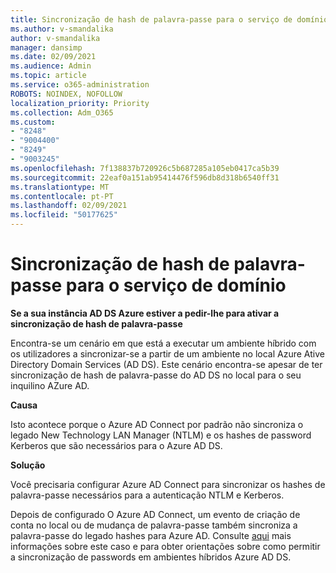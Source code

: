 ```yaml
---
title: Sincronização de hash de palavra-passe para o serviço de domínio
ms.author: v-smandalika
author: v-smandalika
manager: dansimp
ms.date: 02/09/2021
ms.audience: Admin
ms.topic: article
ms.service: o365-administration
ROBOTS: NOINDEX, NOFOLLOW
localization_priority: Priority
ms.collection: Adm_O365
ms.custom:
- "8248"
- "9004400"
- "8249"
- "9003245"
ms.openlocfilehash: 7f138837b720926c5b687285a105eb0417ca5b39
ms.sourcegitcommit: 22eaf0a151ab95414476f596db8d318b6540ff31
ms.translationtype: MT
ms.contentlocale: pt-PT
ms.lasthandoff: 02/09/2021
ms.locfileid: "50177625"
---
```

# <a name="password-hash-synchronization-for-domain-service"></a>Sincronização de hash de palavra-passe para o serviço de domínio

**Se a sua instância AD DS Azure estiver a pedir-lhe para ativar a sincronização de hash de palavra-passe**

Encontra-se um cenário em que está a executar um ambiente híbrido com os utilizadores a sincronizar-se a partir de um ambiente no local Azure Ative Directory Domain Services (AD DS). Este cenário encontra-se apesar de ter sincronização de hash de palavra-passe do AD DS no local para o seu inquilino AZure AD.

**Causa**

Isto acontece porque o Azure AD Connect por padrão não sincroniza o legado New Technology LAN Manager (NTLM) e os hashes de password Kerberos que são necessários para o Azure AD DS.

**Solução** 

Você precisaria configurar Azure AD Connect para sincronizar os hashes de palavra-passe necessários para a autenticação NTLM e Kerberos.

Depois de configurado O Azure AD Connect, um evento de criação de conta no local ou de mudança de palavra-passe também sincroniza a palavra-passe do legado hashes para Azure AD. Consulte [aqui](https://docs.microsoft.com/azure/active-directory-domain-services/tutorial-configure-password-hash-sync) mais informações sobre este caso e para obter orientações sobre como permitir a sincronização de passwords em ambientes híbridos Azure AD DS.